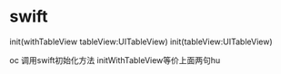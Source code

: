 # swift
 init(withTableView tableView:UITableView)
  init(tableView:UITableView) 

 oc 调用swift初始化方法 initWithTableView等价上面两句hu

